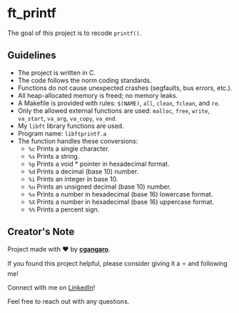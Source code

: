 # ft_printf

The goal of this project is to recode `printf()`.

## Guidelines
- The project is written in C.
- The code follows the norm coding standards.
- Functions do not cause unexpected crashes (segfaults, bus errors, etc.).
- All heap-allocated memory is freed; no memory leaks.
- A Makefile is provided with rules: `$(NAME)`, `all`, `clean`, `fclean`, and `re`.
- Only the allowed external functions are used: `malloc`, `free`, `write`, `va_start`, `va_arg`, `va_copy`, `va_end`.
- My `libft` library functions are used.
- Program name: `libftprintf.a`
- The function handles these conversions:
  - `%c` Prints a single character.
  - `%s` Prints a string.
  - `%p` Prints a void * pointer in hexadecimal format.
  - `%d` Prints a decimal (base 10) number.
  - `%i` Prints an integer in base 10.
  - `%u` Prints an unsigned decimal (base 10) number.
  - `%x` Prints a number in hexadecimal (base 16) lowercase format.
  - `%X` Prints a number in hexadecimal (base 16) uppercase format.
  - `%%` Prints a percent sign.

## Creator's Note
Project made with ❤️ by [**cgangaro**](https://github.com/cgangaro).

If you found this project helpful, please consider giving it a ⭐ and following me!

Connect with me on [LinkedIn](https://fr.linkedin.com/in/camille-gangarossa-2ab929227)!

Feel free to reach out with any questions.